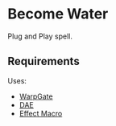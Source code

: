 # Become Water

Plug and Play spell.

## Requirements

Uses: 

- [WarpGate](https://foundryvtt.com/packages/warpgate)
- [DAE](https://foundryvtt.com/packages/dae)
- [Effect Macro](https://foundryvtt.com/packages/effectmacro)